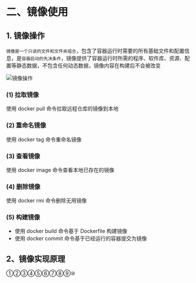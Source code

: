 # 二、镜像使用

## 1. 镜像操作

`镜像是一个只读的文件和文件夹组合`，包含了容器运行时需要的所有基础文件和配置信息，是`容器启动的先决条件`，镜像提供了容器运行时所需的程序、软件库、资源、配置等静态数据，不包含任何动态数据，镜像内容在构建后不会被改变

![镜像操作]()

### (1) 拉取镜像

使用 docker pull 命令拉取远程仓库的镜像到本地

### (2) 重命名镜像

使用 docker tag 命令重命名镜像

### (3) 查看镜像

使用 docker image 命令查看本地已存在的镜像

### (4) 删除镜像

使用 docker rmi 命令删除无用镜像

### (5) 构建镜像

* 使用 docker build 命令基于 Dockerfile 构建镜像
* 使用 docker commit 命令基于已经运行的容器提交为镜像

## 2、镜像实现原理



①②③④⑤⑥⑦⑧⑨⑩
